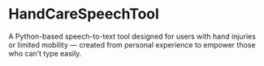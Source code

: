 # HandCareSpeechTool
A Python-based speech-to-text tool designed for users with hand injuries or limited mobility — created from personal experience to empower those who can’t type easily.
